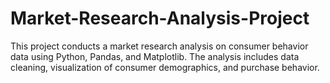 # Market-Research-Analysis-Project
This project conducts a market research analysis on consumer behavior data using Python, Pandas, and Matplotlib. The analysis includes data cleaning, visualization of consumer demographics, and purchase behavior.
